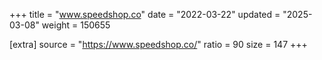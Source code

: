 +++
title = "www.speedshop.co"
date = "2022-03-22"
updated = "2025-03-08"
weight = 150655

[extra]
source = "https://www.speedshop.co/"
ratio = 90
size = 147
+++
